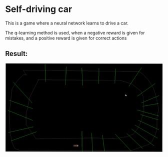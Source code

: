 # Self-driving car

This is a game where a neural network learns to drive a car.

The q-learning method is used, when a negative reward is given for mistakes, and a positive reward is given for correct actions

## Result:
![alt text](https://github.com/DenisIndenbom/self-driving_car/blob/master/github_images/SelfDriverNN%202022-08-04%2017-40-17.gif)
